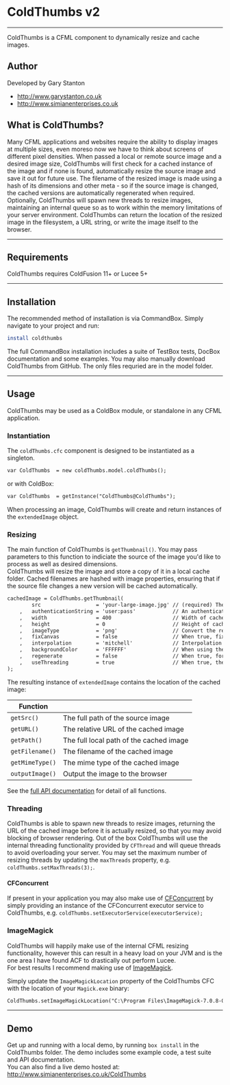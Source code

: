 # ColdThumbs v2

---

ColdThumbs is a CFML component to dynamically resize and cache images.

## Author

Developed by Gary Stanton
- http://www.garystanton.co.uk
- http://www.simianenterprises.co.uk

## What is ColdThumbs?
Many CFML applications and websites require the ability to display images at multiple sizes, even moreso now we have to think about screens of different pixel densities.
When passed a local or remote source image and a desired image size, ColdThumbs will first check for a cached instance of the image and if none is found, automatically resize the source image and save it out for future use.
The filename of the resized image is made using a hash of its dimensions and other meta - so if the source image is changed, the cached versions are automatically regenerated when required.
Optionally, ColdThumbs will spawn new threads to resize images, maintaining an internal queue so as to work within the memory limitations of your server environment.
ColdThumbs can return the location of the resized image in the filesystem, a URL string, or write the image itself to the browser.

---

## Requirements
ColdThumbs requires ColdFusion 11+ or Lucee 5+

---

## Installation
The recommended method of installation is via CommandBox. Simply navigate to your project and run:
```bash
install coldthumbs
```
The full CommandBox installation includes a suite of TestBox tests, DocBox documentation and some examples.
You may also manually download ColdThumbs from GitHub. The only files requried are in the model folder.

---

## Usage
ColdThumbs may be used as a ColdBox module, or standalone in any CFML application. 

### Instantiation
The `coldThumbs.cfc` component is designed to be instantiated as a singleton.  
```cfc
var ColdThumbs  = new coldThumbs.model.coldThumbs();
```
or with ColdBox:
```cfc
var ColdThumbs  = getInstance("ColdThumbs@ColdThumbs");
```


When processing an image, ColdThumbs will create and return instances of the `extendedImage` object.

### Resizing
The main function of ColdThumbs is `getThumbnail()`. You may pass parameters to this function to indiciate the source of the image you'd like to process as well as desired dimensions.  
ColdThumbs will resize the image and store a copy of it in a local cache folder. Cached filenames are hashed with image properties, ensuring that if the source file changes a new version will be cached automatically.  

```cfc
cachedImage = ColdThumbs.getThumbnail(
    	src                  = 'your-large-image.jpg' // (required) The location (path or URL) of the image
    ,	authenticationString = 'user:pass'            // An authentication string if one is required (user:pass)
    ,	width                = 400                    // Width of cached file
    ,   height               = 0                      // Height of cached file
    ,   imageType            = 'png'                  // Convert the resized image to a different type: (JPG|GIF|PNG|BMP) - Matches the source image type by default.
    ,   fixCanvas            = false                  // When true, fix the canvas size to the specified dimensions, whilst proportionally resizing the content. e.g. You may want to create a uniform square image from a portrait or landscape image.
    ,   interpolation        = 'mitchell'             // Interpolation to use for the resizing
    ,   backgroundColor      = 'FFFFFF'               // When using the fixCanvas method, the resulting image may contain a blank area that should be filled with a colour. (hex or r,g,b)
    ,   regenerate           = false                  // When true, force the regeneration of the thumbnail overwriting an existing image in the cache
    ,   useThreading         = true                   // When true, the image will spawn a new thread in which the resize process will occur. 
);
```

The resulting instance of `extendedImage` contains the location of the cached image:

| Function |  |
| --- | --- |
| `getSrc()` | The full path of the source image |
| `getURL()` | The relative URL of the cached image |
| `getPath()` | The full local path of the cached image |
| `getFilename()` | The filename of the cached image |
| `getMimeType()` | The mime type of the cached image |
| `outputImage()` | Output the image to the browser |

See the [full API documentation](http://www.simianenterprises.co.uk/ColdThumbs/docs/) for detail of all functions.

### Threading
ColdThumbs is able to spawn new threads to resize images, returning the URL of the cached image before it is actually resized, so that you may avoid blocking of browser rendering. 
Out of the box ColdThumbs will use the internal threading functionality provided by `CFThread` and will queue threads to avoid overloading your server. You may set the maximum number of resizing threads by updating the `maxThreads` property, e.g. `coldThumbs.setMaxThreads(3);`.

#### CFConcurrent
If present in your application you may also make use of [CFConcurrent](https://github.com/pixl8/cfconcurrent) by simply providing an instance of the CFConcurrent executor service to ColdThumbs, e.g. `coldThumbs.setExecutorService(executorService);`


### ImageMagick
ColdThumbs will happily make use of the internal CFML resizing functionality, however this can result in a heavy load on your JVM and is the one area I have found ACF to drastically out perform Lucee.  
For best results I recommend making use of [ImageMagick](https://www.imagemagick.org/).  

Simply update the `ImageMagickLocation` property of the ColdThumbs CFC with the location of your `Magick.exe` binary:
```cfc
ColdThumbs.setImageMagickLocation("C:\Program Files\ImageMagick-7.0.8-Q16\magick.exe");
```
  

---

## Demo
Get up and running with a local demo, by running `box install` in the ColdThumbs folder. The demo includes some example code, a test suite and API documentation.  
You can also find a live demo hosted at: http://www.simianenterprises.co.uk/ColdThumbs
